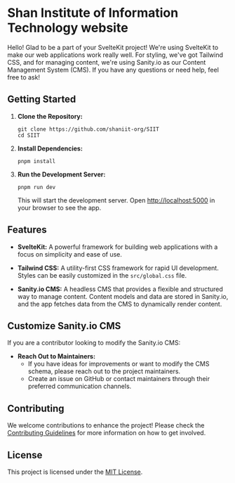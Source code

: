 # Shan Institute of Information Technology website

Hello! Glad to be a part of your SvelteKit project! We're using SvelteKit to make our web applications work really well.
For styling, we've got Tailwind CSS, and for managing content, we're using Sanity.io as our Content Management System (CMS).
If you have any questions or need help, feel free to ask!

## Getting Started

1. **Clone the Repository:**

   ```
   git clone https://github.com/shaniit-org/SIIT
   cd SIIT
   ```

2. **Install Dependencies:**

   ```
   pnpm install
   ```

3. **Run the Development Server:**
   ```
   pnpm run dev
   ```
   This will start the development server. Open [http://localhost:5000](http://localhost:5000) in your browser to see the app.

## Features

- **SvelteKit:** A powerful framework for building web applications with a focus on simplicity and ease of use.

- **Tailwind CSS:** A utility-first CSS framework for rapid UI development. Styles can be easily customized in the `src/global.css` file.

- **Sanity.io CMS:** A headless CMS that provides a flexible and structured way to manage content. Content models and data are stored in Sanity.io, and the app fetches data from the CMS to dynamically render content.

## Customize Sanity.io CMS

If you are a contributor looking to modify the Sanity.io CMS:

- **Reach Out to Maintainers:**
  - If you have ideas for improvements or want to modify the CMS schema, please reach out to the project maintainers.
  - Create an issue on GitHub or contact maintainers through their preferred communication channels.

## Contributing

We welcome contributions to enhance the project! Please check the [Contributing Guidelines](CONTRIBUTING.md) for more information on how to get involved.

## License

This project is licensed under the [MIT License](LICENSE.md).
